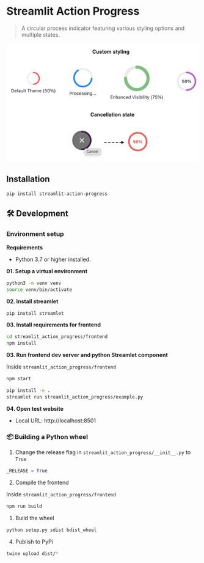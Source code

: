 # Streamlit Action Progress

> A circular process indicator featuring various styling options and multiple states.



![](https://raw.githubusercontent.com/matbloch/streamlit-action-progress/master/preview.png)

## Installation

```bash
pip install streamlit-action-progress
```





## 🛠️ Development

### Environment setup

**Requirements**

- Python 3.7 or higher installed.

**01. Setup a virtual environment**
```bash
python3 -m venv venv
source venv/bin/activate
```

**02. Install streamlet**

```bash
pip install streamlet
```


**03. Install requirements for frontend**

```bash
cd streamlit_action_progress/frontend
npm install
```

**03. Run frontend dev server and python Streamlet component**

Inside `streamlit_action_progress/frontend`

```bash
npm start
```

```bash
pip install -e .
streamlet run streamlit_action_progress/example.py
```



**04. Open test website**

- Local URL: http://localhost:8501


### 📦 Building a Python wheel

01. Change the release flag in `streamlit_action_progress/__init__.py` to `True`

```python
_RELEASE = True
```

02. Compile the frontend

Inside `streamlit_action_progress/frontend`

```bash
npm run build
```


1.   Build the wheel

```bash
python setup.py sdist bdist_wheel
```

04. Publish to PyPi
```bash
twine upload dist/*
```